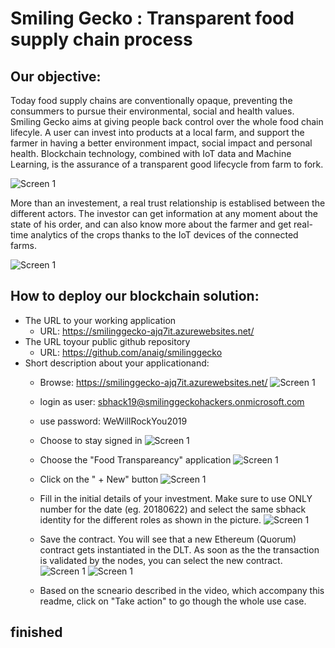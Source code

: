 # Smiling Gecko : Transparent food supply chain process

## Our objective:
Today food supply chains are conventionally opaque, preventing the consummers to pursue their environmental, social and health values.
Smiling Gecko aims at giving people back control over the whole food chain lifecyle. A user can invest into products at a local farm, and support the farmer in having a better environment impact, social impact and personal health. 
Blockchain technology, combined with IoT data and Machine Learning, is the assurance of a transparent good lifecycle from farm to fork.

![Screen 1](/readmeMedia/supply-chain.png)

More than an investement, a real trust relationship is establised between the different actors. The investor can get information at any moment about the state of his order, and can also know more about the farmer and get real-time analytics of the crops thanks to the IoT devices of the connected farms.

![Screen 1](/readmeMedia/ezgif-5-13a365a99c29.gif)

## How to deploy our blockchain solution:

- The URL to your working application
  - URL: https://smilinggecko-ajq7it.azurewebsites.net/
 - The URL toyour public github repository
   - URL: https://github.com/anaig/smilinggecko
 - Short description about your applicationand:
   - Browse: https://smilinggecko-ajq7it.azurewebsites.net/
![Screen 1](/readmeMedia/screen1.png)

   - login as user: sbhack19@smilinggeckohackers.onmicrosoft.com
   - use password: WeWillRockYou2019
   - Choose to stay signed in
![Screen 1](/readmeMedia/screen2.png)

   - Choose the "Food Transpareancy" application
![Screen 1](/readmeMedia/screen3.png)

   - Click on the " + New" button
![Screen 1](/readmeMedia/screen4.png)

   - Fill in the initial details of your investment. Make sure to use ONLY number for the date (eg. 20180622) and select the same sbhack identity for the different roles as shown in the picture.
![Screen 1](/readmeMedia/screen5.png)

   - Save the contract. You will see that a new Ethereum (Quorum) contract gets instantiated in the DLT. As soon as the the transaction is validated by the nodes, you can select the new contract.
![Screen 1](/readmeMedia/screen6.png)
![Screen 1](/readmeMedia/screen7.png)

   - Based on the scneario described in the video, which accompany this readme, click on "Take action" to go though the whole use case.

## finished
